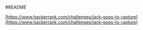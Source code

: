 #README

[https://www.hackerrank.com/challenges/jack-goes-to-rapture](https://www.hackerrank.com/challenges/jack-goes-to-rapture)
